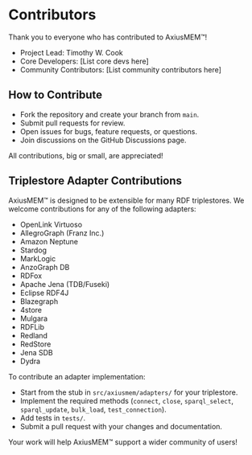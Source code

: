 # Contributors

Thank you to everyone who has contributed to AxiusMEM™!

- Project Lead: Timothy W. Cook
- Core Developers: [List core devs here]
- Community Contributors: [List community contributors here]

## How to Contribute
- Fork the repository and create your branch from `main`.
- Submit pull requests for review.
- Open issues for bugs, feature requests, or questions.
- Join discussions on the GitHub Discussions page.

All contributions, big or small, are appreciated!

## Triplestore Adapter Contributions
AxiusMEM™ is designed to be extensible for many RDF triplestores. We welcome contributions for any of the following adapters:

- OpenLink Virtuoso
- AllegroGraph (Franz Inc.)
- Amazon Neptune
- Stardog
- MarkLogic
- AnzoGraph DB
- RDFox
- Apache Jena (TDB/Fuseki)
- Eclipse RDF4J
- Blazegraph
- 4store
- Mulgara
- RDFLib
- Redland
- RedStore
- Jena SDB
- Dydra

To contribute an adapter implementation:
- Start from the stub in `src/axiusmem/adapters/` for your triplestore.
- Implement the required methods (`connect`, `close`, `sparql_select`, `sparql_update`, `bulk_load`, `test_connection`).
- Add tests in `tests/`.
- Submit a pull request with your changes and documentation.

Your work will help AxiusMEM™ support a wider community of users! 